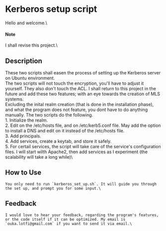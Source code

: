 # Kerberos setup script
Hello and welcome.\
#### Note
I shall revise this project.\
## Description
These two scripts shall easen the process of setting up the Kerberos server on Ubuntu environment.\
	The two scripts will not touch the encryption, you'll have to adjust it yourself. They also don't touch the ACL. I shall return to this project in the future and add these two features; with an eye towards the creation of MLS systems.\
	Excluding the inital realm creation (that is done in the installation phase), and what the program does not feature, you dont have to do anything manually.
	The two scripts do the following.\
	1. Initialize the realm.\
	2. Edit on the /etc/hosts file, and on /etc/kerb5.conf file. May add the option to install a DNS and edit on it instead of the /etc/hosts file.\
	3. Add principals.\
	4. Add services, create a keytab, and store it safely.\
	5. For certail services, the script will take care of the service's configuration files. I will start wilth Apache2, then add services as I experiment (the scalability will take a long while)\

## How to Use
	You only need to run `kerberos_set_up.sh`. It will guide you through the set up, and prompt you for some input.\

## Feedback
	I would love to hear your feedback, regarding the program's features, or the code itself if it can be optimized. My email is `ouka.lotfi@gmail.com` if you want to send it via email.\
